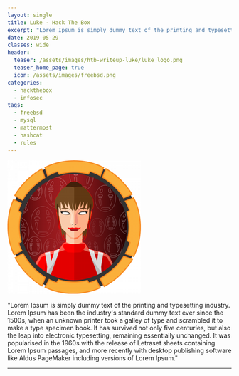 ```yaml
---
layout: single
title: Luke - Hack The Box
excerpt: "Lorem Ipsum is simply dummy text of the printing and typesetting industry. Lorem Ipsum has been the industry's standard dummy text ever since the 1500s, when an unknown printer took a galley of type and scrambled it to make a type specimen book. It has survived not only five centuries, but also the leap into electronic typesetting, remaining essentially unchanged. It was popularised in the 1960s with the release of Letraset sheets containing Lorem Ipsum passages, and more recently with desktop publishing software like Aldus PageMaker including versions of Lorem Ipsum."
date: 2019-05-29
classes: wide
header:
  teaser: /assets/images/htb-writeup-luke/luke_logo.png
  teaser_home_page: true
  icon: /assets/images/freebsd.png
categories:
  - hackthebox
  - infosec
tags:  
  - freebsd
  - mysql
  - mattermost
  - hashcat
  - rules
---
```


![](/assets/images/htb-writeup-luke/luke_logo.png)

"Lorem Ipsum is simply dummy text of the printing and typesetting industry. Lorem Ipsum has been the industry's standard dummy text ever since the 1500s, when an unknown printer took a galley of type and scrambled it to make a type specimen book. It has survived not only five centuries, but also the leap into electronic typesetting, remaining essentially unchanged. It was popularised in the 1960s with the release of Letraset sheets containing Lorem Ipsum passages, and more recently with desktop publishing software like Aldus PageMaker including versions of Lorem Ipsum."

----------------